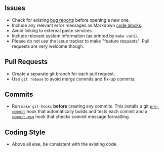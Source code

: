 Issues
------

* Check for existing [bug reports] before opening a new one.
* Include any relevant error messages as Markdown [code blocks].
* Avoid linking to external paste services.
* Include relevant system information (as printed by `make vars`).
* Please do not use the issue tracker to make "feature requests".
  Pull requests are very welcome though.

Pull Requests
-------------

* Create a separate git branch for each pull request.
* Use `git rebase` to avoid merge commits and fix-up commits.

Commits
-------

* Run `make git-hooks` **before** creating any commits. This installs
  a git [`pre-commit`] hook that automatically builds and tests each
  commit and a [`commit-msg`] hook that checks commit message
  formatting.

Coding Style
------------

* Above all else, be consistent with the existing code.


[bug reports]: https://github.com/craigbarnes/dte/issues
[code blocks]: https://help.github.com/articles/creating-and-highlighting-code-blocks/#fenced-code-blocks
[`pre-commit`]: https://github.com/craigbarnes/dte/blob/master/tools/git-hooks/pre-commit
[`commit-msg`]: https://github.com/craigbarnes/dte/blob/master/tools/git-hooks/commit-msg
